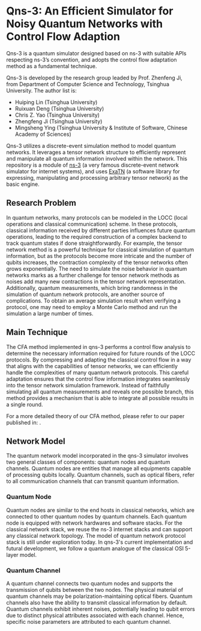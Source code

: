 # Qns-3: An Efficient Simulator for Noisy Quantum Networks with Control Flow Adaption

Qns-3 is a quantum simulator designed based on ns-3 with suitable APIs respecting ns-3’s convention, and adopts the control flow adaptation method as a fundamental technique. 

Qns-3 is developed by the research group leaded by Prof. Zhenfeng Ji, from Department of Computer Science and Technology, Tsinghua University. The author list is:
- Huiping Lin (Tsinghua University)
- Ruixuan Deng (Tsinghua University)
- Chris Z. Yao (Tsinghua University)
- Zhengfeng Ji (Tsinghua University)
- Mingsheng Ying (Tsinghua University & Institute of Software, Chinese Academy of Sciences)

Qns-3 utilizes a discrete-event simulation method to model quantum networks. It leverages a tensor network structure to efficiently represent and manipulate all quantum information involved within the network.
This repository is a module of [ns-3](https://www.nsnam.org) (a very famous discrete-event network simulator for internet systems), and uses [ExaTN](https://github.com/ORNL-QCI/exatn) (a software library for expressing, manipulating and processing arbitrary tensor network) as the basic engine. 

## Research Problem

In quantum networks, many protocols can be modeled in the LOCC (local operations and classical communication) scheme.
In these protocols, classical information received by different parties influences future quantum operations, leading to the required construction of a complex backend to track quantum states if done straightforwardly.
For example, the tensor network method is a powerful technique for classical simulation of quantum information, but as the protocols become more intricate and the number of qubits increases, the contraction complexity of the tensor networks often grows exponentially.
The need to simulate the noise behavior in quantum networks marks as a further challenge for tensor network methods as noises add many new contractions in the tensor network representation.
Additionally, quantum measurements, which bring randomness in the simulation of quantum network protocols, are another source of complications.
To obtain an average simulation result when verifying a protocol, one may need to employ a Monte Carlo method and run the simulation a large number of times.

## Main Technique
The CFA method implemented in qns-3 performs a control flow analysis to determine the necessary information required for future rounds of the LOCC protocols.
By compressing and adapting the classical control flow in a way that aligns with the capabilities of tensor networks, we can efficiently handle the complexities of many quantum network protocols.
This careful adaptation ensures that the control flow information integrates seamlessly into the tensor network simulation framework.
Instead of faithfully simulating all quantum measurements and reveals one possible branch, this method provides a mechanism that is able to integrate all possible results in a single round. 

For a more detailed theory of our CFA method, please refer to our paper published in: .

## Network Model

The quantum network model incorporated in the qns-3 simulator involves two general classes of components: quantum nodes and quantum channels. Quantum nodes are entities that manage all equipments capable of processing qubits locally. Quantum channels, such as optical fibers, refer to all communication channels that can transmit quantum information.

### Quantum Node
Quantum nodes are similar to the end hosts in classical networks, which are
connected to other quantum nodes by quantum channels.
Each quantum node is equipped with network hardwares and software stacks. For the classical network stack, we reuse the ns-3 internet stacks and can support any classical network topology. The model of quantum network protocol stack is still under exploration today. In qns-3's current implementation and futural development, we follow a quantum analogue of the classical OSI 5-layer model.

### Quantum Channel
A quantum channel connects two quantum nodes and supports the transmission of
qubits between the two nodes.
The physical material of quantum channels may be polarization-maintaining
optical fibers.
Quantum channels also have the ability to transmit classical information by
default.
Quantum channels exhibit inherent noises, potentially leading to qubit errors
due to distinct physical attributes associated with each channel.
Hence, specific noise parameters are attributed to each quantum channel.
